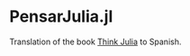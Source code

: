 # PensarJulia.jl
Translation of the book [Think Julia](https://benlauwens.github.io/ThinkJulia.jl/latest/book.html) to Spanish.
